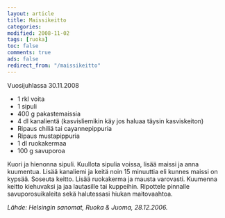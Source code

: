 ```yaml
--- 
layout: article 
title: Maissikeitto 
categories: 
modified: 2008-11-02 
tags: [ruoka]
toc: false 
comments: true 
ads: false 
redirect_from: "/maissikeitto" 
--- 
```


Vuosijuhlassa 30.11.2008

-   1 rkl voita
-   1 sipuli
-   400 g pakastemaissia
-   4 dl kanalientä (kasvisliemikin käy jos haluaa täysin kasviskeiton)
-   Ripaus chiliä tai cayannepippuria
-   Ripaus mustapippuria
-   1 dl ruokakermaa
-   100 g savuporoa

Kuori ja hienonna sipuli. Kuullota sipulia voissa, lisää maissi ja anna
kuumentua. Lisää kanaliemi ja keitä noin 15 minuuttia eli kunnes maissi
on kypsää. Soseuta keitto. Lisää ruokakerma ja mausta varovasti.
Kuumenna keitto kiehuvaksi ja jaa lautasille tai kuppeihin. Ripottele
pinnalle savuporosuikaleita sekä halutessasi hiukan maitovaahtoa.

*Lähde: Helsingin sanomat, Ruoka & Juoma, 28.12.2006.*

